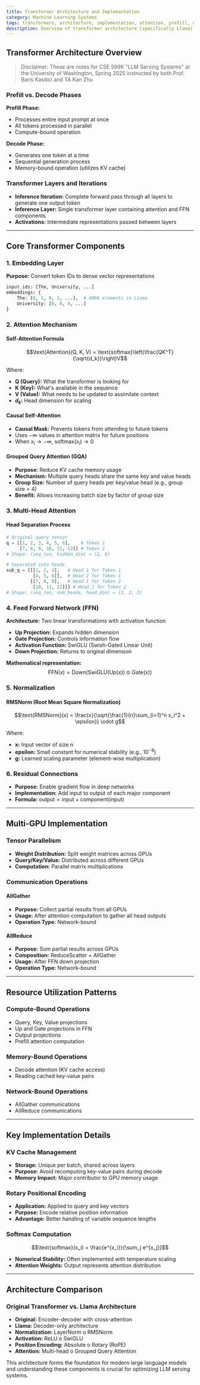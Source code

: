```yaml
---
title: Transformer Architecture and Implementation
category: Machine Learning Systems
tags: transformers, architecture, implementation, attention, prefill, decode, feedforward, normalization, machine learning
description: Overview of transformer architecture (specifically Llama) and its implementation details for LLM serving systems
---
```


## Transformer Architecture Overview

> Disclaimer: These are notes for CSE 599K "LLM Serving Systems" at the University of Washington, Spring 2025 instructed by both Prof. Baris Kasikci and TA Kan Zhu

### Prefill vs. Decode Phases

**Prefill Phase:**

- Processes entire input prompt at once
- All tokens processed in parallel
- Compute-bound operation

**Decode Phase:**

- Generates one token at a time
- Sequential generation process
- Memory-bound operation (utilizes KV cache)

### Transformer Layers and Iterations

- **Inference Iteration:** Complete forward pass through all layers to generate one output token
- **Inference Layer:** Single transformer layer containing attention and FFN components
- **Activations:** Intermediate representations passed between layers

---

## Core Transformer Components

### 1. Embedding Layer

**Purpose:** Convert token IDs to dense vector representations

```python
input_ids: [The, University, ...]
embeddings: {
    The: [0, 1, 0, 1, ...],  # 4096 elements in Llama
    University: [0, 0, 0, ...]
}
```

### 2. Attention Mechanism

#### Self-Attention Formula
$$\text{Attention}(Q, K, V) = \text{softmax}\left(\frac{QK^T}{\sqrt{d_k}}\right)V$$

Where:

- **Q (Query):** What the transformer is looking for
- **K (Key):** What's available in the sequence
- **V (Value):** What needs to be updated to assimilate context
- **$d_k$:** Head dimension for scaling

#### Causal Self-Attention

- **Causal Mask:** Prevents tokens from attending to future tokens
- Uses $-\infty$ values in attention matrix for future positions
- When $x_i \to -\infty$, $\text{softmax}(x_i) \to 0$

#### Grouped Query Attention (GQA)

- **Purpose:** Reduce KV cache memory usage
- **Mechanism:** Multiple query heads share the same key and value heads
- **Group Size:** Number of query heads per key/value head (e.g., group size = 4)
- **Benefit:** Allows increasing batch size by factor of group size

### 3. Multi-Head Attention

#### Head Separation Process
```python
# Original query tensor
q = [[1, 2, 3, 4, 5, 6],    # Token 1
     [7, 8, 9, 10, 11, 12]] # Token 2
# Shape: (seq_len, hidden_dim) = (2, 6)

# Separated into heads
sub_q = [[[1, 2, 3],   # Head 1 for Token 1
          [4, 5, 6]],  # Head 2 for Token 1
         [[7, 8, 9],   # Head 1 for Token 2
          [10, 11, 12]]] # Head 2 for Token 2
# Shape: (seq_len, num_heads, head_dim) = (2, 2, 3)
```

### 4. Feed Forward Network (FFN)

**Architecture:** Two linear transformations with activation function

- **Up Projection:** Expands hidden dimension
- **Gate Projection:** Controls information flow
- **Activation Function:** SwiGLU (Swish-Gated Linear Unit)
- **Down Projection:** Returns to original dimension

**Mathematical representation:**
$$\text{FFN}(x) = \text{Down}(\text{SwiGLU}(\text{Up}(x)) \odot \text{Gate}(x))$$

### 5. Normalization

#### RMSNorm (Root Mean Square Normalization)
$$\text{RMSNorm}(x) = \frac{x}{\sqrt{\frac{1}{n}\sum_{i=1}^n x_i^2 + \epsilon}} \odot g$$

Where:

- **x:** Input vector of size n
- **epsilon:** Small constant for numerical stability (e.g., $10^{-8}$)
- **g:** Learned scaling parameter (element-wise multiplication)

### 6. Residual Connections

- **Purpose:** Enable gradient flow in deep networks
- **Implementation:** Add input to output of each major component
- **Formula:** $\text{output} = \text{input} + \text{component}(\text{input})$

---

## Multi-GPU Implementation

### Tensor Parallelism

- **Weight Distribution:** Split weight matrices across GPUs
- **Query/Key/Value:** Distributed across different GPUs
- **Computation:** Parallel matrix multiplications

### Communication Operations

#### AllGather

- **Purpose:** Collect partial results from all GPUs
- **Usage:** After attention computation to gather all head outputs
- **Operation Type:** Network-bound

#### AllReduce

- **Purpose:** Sum partial results across GPUs
- **Composition:** ReduceScatter + AllGather
- **Usage:** After FFN down projection
- **Operation Type:** Network-bound

---

## Resource Utilization Patterns

### Compute-Bound Operations

- Query, Key, Value projections
- Up and Gate projections in FFN
- Output projections
- Prefill attention computation

### Memory-Bound Operations

- Decode attention (KV cache access)
- Reading cached key-value pairs

### Network-Bound Operations

- AllGather communications
- AllReduce communications

---

## Key Implementation Details

### KV Cache Management

- **Storage:** Unique per batch, shared across layers
- **Purpose:** Avoid recomputing key-value pairs during decode
- **Memory Impact:** Major contributor to GPU memory usage

### Rotary Positional Encoding

- **Application:** Applied to query and key vectors
- **Purpose:** Encode relative position information
- **Advantage:** Better handling of variable sequence lengths

### Softmax Computation
$$\text{softmax}(x_i) = \frac{e^{x_i}}{\sum_j e^{x_j}}$$
- **Numerical Stability:** Often implemented with temperature scaling
- **Attention Weights:** Output represents attention distribution

---

## Architecture Comparison

### Original Transformer vs. Llama Architecture

- **Original:** Encoder-decoder with cross-attention
- **Llama:** Decoder-only architecture
- **Normalization:** LayerNorm 	o RMSNorm
- **Activation:** ReLU 	o SwiGLU
- **Position Encoding:** Absolute 	o Rotary (RoPE)
- **Attention:** Multi-head 	o Grouped Query Attention

This architecture forms the foundation for modern large language models and understanding these components is crucial for optimizing LLM serving systems.